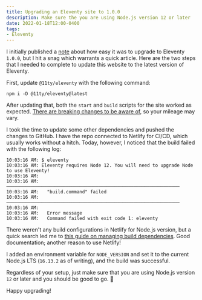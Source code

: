 ```yaml
---
title: Upgrading an Eleventy site to 1.0.0
description: Make sure the you are using Node.js version 12 or later
date: 2022-01-18T12:00-0400
tags:
- Eleventy
---
```


I initially published a [note](/notes) about how easy it was to upgrade to
Eleventy `1.0.0`, but I hit a snag which warrants a quick article. Here are the
two steps that I needed to complete to update this website to the latest version
of Eleventy.

First, update `@11ty/eleventy` with the following command:

```shell
npm i -D @11ty/eleventy@latest
```

After updating that, both the `start` and `build` scripts for the site worked as
expected.
[There are breaking changes to be aware of](https://github.com/11ty/eleventy/releases/tag/v1.0.0),
so your mileage may vary.

I took the time to update some other dependencies and pushed the changes to
GitHub. I have the repo connected to Netlify for CI/CD, which usually works
without a hitch. Today, however, I noticed that the build failed with the
following log:

```
10:03:16 AM: $ eleventy
10:03:16 AM: Eleventy requires Node 12. You will need to upgrade Node to use Eleventy!
10:03:16 AM: ​
10:03:16 AM: ────────────────────────────────────────────────────────────────
10:03:16 AM:   "build.command" failed
10:03:16 AM: ────────────────────────────────────────────────────────────────
10:03:16 AM: ​
10:03:16 AM:   Error message
10:03:16 AM:   Command failed with exit code 1: eleventy
```

There weren't any build configurations in Netlify for Node.js version, but a
quick search led me to
[this guide on managing build dependencies](https://docs.netlify.com/configure-builds/manage-dependencies/#node-js-and-javascript).
Good documentation; another reason to use Netlify!

I added an environment variable for `NODE_VERSION` and set it to the current
Node.js LTS (`16.13.2` as of writing), and the build was successful.

Regardless of your setup, just make sure that you are using Node.js version `12`
or later and you should be good to go. <e-moji>🚀</e-moji>

Happy upgrading!
